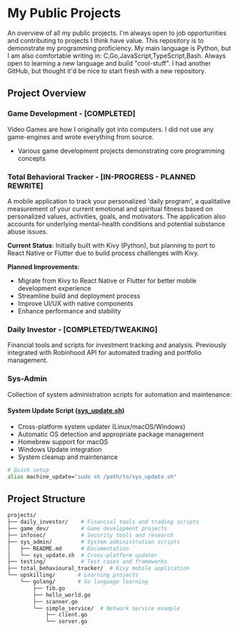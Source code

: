 # My Public Projects

An overview of all my public projects. I'm always open to job opportunities and contributing to projects I think have value. 
This repository is to demonstrate my programming proficiency. My main language is Python, but I am also comfortable writing in: 
C,Go,JavaScript,TypeScript,Bash. Always open to learning a new language and build "cool-stuff". I had another GitHub, but thought it'd be nice to start fresh with a new repository. 

## Project Overview

### Game Development - [COMPLETED]
Video Games are how I originally got into computers. I did not use any game-engines and wrote everything from source. 
- Various game development projects demonstrating core programming concepts

### Total Behavioral Tracker - [IN-PROGRESS - PLANNED REWRITE]
A mobile application to track your personalized 'daily program', a qualitative measurement of your current emotional and spiritual fitness based on personalized values, activities, goals, and motivators. The application also accounts for underlying mental-health conditions and potential substance abuse issues.

**Current Status**: Initially built with Kivy (Python), but planning to port to React Native or Flutter due to build process challenges with Kivy.

**Planned Improvements**:
- Migrate from Kivy to React Native or Flutter for better mobile development experience
- Streamline build and deployment process
- Improve UI/UX with native components
- Enhance performance and stability

### Daily Investor - [COMPLETED/TWEAKING]
Financial tools and scripts for investment tracking and analysis. Previously integrated with Robinhood API for automated trading and portfolio management.

### Sys-Admin
Collection of system administration scripts for automation and maintenance:

#### System Update Script ([sys_update.sh](cci:7://file:///Users/lukaselsrode/dev_work/projects/sys_admin/sys_update.sh:0:0-0:0))
- Cross-platform system updater (Linux/macOS/Windows)
- Automatic OS detection and appropriate package management
- Homebrew support for macOS
- Windows Update integration
- System cleanup and maintenance

```bash
# Quick setup
alias machine_update="sudo sh /path/to/sys_update.sh"
```

## Project Structure
```bash
projects/
├── daily_investor/    # Financial tools and trading scripts
├── game_dev/          # Game development projects
├── infosec/           # Security tools and research
├── sys_admin/         # System administration scripts
│   ├── README.md      # Documentation
│   └── sys_update.sh  # Cross-platform updater
├── testing/           # Test cases and frameworks
├── total_behavioural_tracker/  # Kivy mobile application
└── upskilling/       # Learning projects
    └── golang/       # Go language learning
        ├── fib.go
        ├── hello_world.go
        ├── scanner.go
        └── simple_service/  # Network service example
            ├── client.go
            └── server.go
``` 


